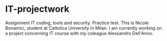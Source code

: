 # IT-projectwork
Assignment IT coding, tools and security:
Practice test.
This is Nicole Bonamici, student at Cattolica University in Milan. I am currently working on a project concerning IT course with my coleague Alessandro Dell'Anno.
